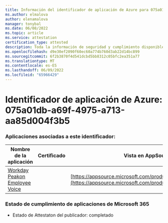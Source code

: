 ```yaml
---
title: Información del identificador de aplicación de Azure para 075a01db-a69f-4975-a713-aa85d004f3b5
ms.author: elmalova
author: elenamalova
manager: tonybal
ms.date: 06/08/2022
ms.topic: article
ms.service: attestation
certification_type: attested
description: Toda la información de seguridad y cumplimiento disponible para 075a01db-a69f-4975-a713-aa85d004f3b5.
ms.openlocfilehash: d9e30ef2090f60ec60a774b760d3ab22d14bc899
ms.sourcegitcommit: 6f2b3870f4d541dcbd5bb8312c05bfc2ea351a77
ms.translationtype: MT
ms.contentlocale: es-ES
ms.lasthandoff: 06/09/2022
ms.locfileid: "65966429"
---
```

# <a name="azure-app-id-075a01db-a69f-4975-a713-aa85d004f3b5"></a>Identificador de aplicación de Azure: 075a01db-a69f-4975-a713-aa85d004f3b5


### <a name="apps-associated-with-this-id"></a>Aplicaciones asociadas a este identificador:
| **Nombre de la aplicación** | **Certificado** | **Vista en AppSource** |
|--------------|---------------|-----------------------|
| [Workday Peakon Employee Voice](../forward/WA200003453.md) |  | [https://appsource.microsoft.com/product/office/WA200003453](https://appsource.microsoft.com/product/office/WA200003453) |

### <a name="microsoft-365-app-compliance-status"></a>Estado de cumplimiento de aplicaciones de Microsoft 365
- Estado de Attestaton del publicador: completado
